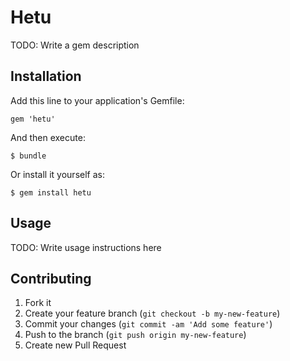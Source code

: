 # Hetu

TODO: Write a gem description

## Installation

Add this line to your application's Gemfile:

    gem 'hetu'

And then execute:

    $ bundle

Or install it yourself as:

    $ gem install hetu

## Usage

TODO: Write usage instructions here

## Contributing

1. Fork it
2. Create your feature branch (`git checkout -b my-new-feature`)
3. Commit your changes (`git commit -am 'Add some feature'`)
4. Push to the branch (`git push origin my-new-feature`)
5. Create new Pull Request
